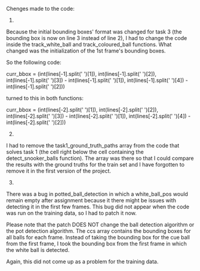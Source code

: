 Chenges made to the code:

1.
Because the initial bounding boxes' format was changed for task 3 (the bounding box is now on line 3 instead of line 2), I had to change the code inside the track_white_ball and track_coloured_ball functions. What changed was the initialization of the 1st frame's bounding boxes. 

So the following code:

curr_bbox = (int(lines[-1].split(' ')[1]), 
		 int(lines[-1].split(' ')[2]), 
		 int(lines[-1].split(' ')[3]) - int(lines[-1].split(' ')[1]), 
		 int(lines[-1].split(' ')[4]) - int(lines[-1].split(' ')[2]))

turned to this in both functions:

curr_bbox = (int(lines[-2].split(' ')[1]), 
		 int(lines[-2].split(' ')[2]), 
		 int(lines[-2].split(' ')[3]) - int(lines[-2].split(' ')[1]), 
		 int(lines[-2].split(' ')[4]) - int(lines[-2].split(' ')[2]))

2.
I had to remove the task1_ground_truth_paths array from the code that solves task 1 (the cell right below the cell containing the detect_snooker_balls function). The array was there so that I could compare the results with the ground truths for the train set and I have forgotten to remove it in the first version of the project.

3.
There was a bug in potted_ball_detection in which a white_ball_pos would remain empty after assignment because it there might be issues with detecting it in the first few frames. This bug did not appear when the code was run on the training data, so I had to patch it now. 

Please note that the patch DOES NOT change the ball detection algorithm or the pot detection algorithm. The ccs array contains the bounding boxes for all balls for each frame. Instead of taking the bounding box for the cue ball from the first frame, I took the bounding box from the first frame in which the white ball is detected.

Again, this did not come up as a problem for the training data.
